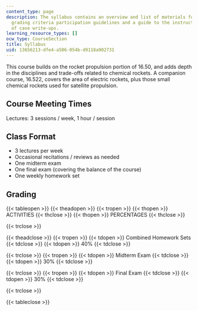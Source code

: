 ```yaml
---
content_type: page
description: The syllabus contains an overview and list of materials for the course,
  grading criteria participation guidelines and a guide to the instructor?s evaluation
  of case write-ups.
learning_resource_types: []
ocw_type: CourseSection
title: Syllabus
uid: 13656213-dfe4-a506-054b-d9118a902731
---
```


This course builds on the rocket propulsion portion of 16.50, and adds depth in the disciplines and trade-offs related to chemical rockets. A companion course, 16.522, covers the area of electric rockets, plus those small chemical rockets used for satellite propulsion.

Course Meeting Times
--------------------

Lectures: 3 sessions / week, 1 hour / session

Class Format
------------

*   3 lectures per week
*   Occasional recitations / reviews as needed
*   One midterm exam
*   One final exam (covering the balance of the course)
*   One weekly homework set

Grading
-------

{{< tableopen >}}
{{< theadopen >}}
{{< tropen >}}
{{< thopen >}}
ACTIVITIES
{{< thclose >}}
{{< thopen >}}
PERCENTAGES
{{< thclose >}}

{{< trclose >}}

{{< theadclose >}}
{{< tropen >}}
{{< tdopen >}}
Combined Homework Sets
{{< tdclose >}}
{{< tdopen >}}
40%
{{< tdclose >}}

{{< trclose >}}
{{< tropen >}}
{{< tdopen >}}
Midterm Exam
{{< tdclose >}}
{{< tdopen >}}
30%
{{< tdclose >}}

{{< trclose >}}
{{< tropen >}}
{{< tdopen >}}
Final Exam
{{< tdclose >}}
{{< tdopen >}}
30%
{{< tdclose >}}

{{< trclose >}}

{{< tableclose >}}